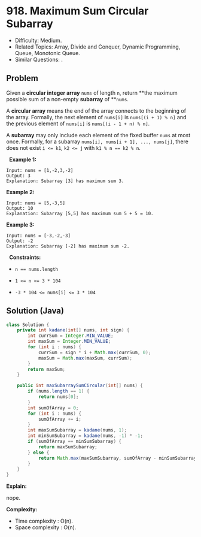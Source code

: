# 918. Maximum Sum Circular Subarray

- Difficulty: Medium.
- Related Topics: Array, Divide and Conquer, Dynamic Programming, Queue, Monotonic Queue.
- Similar Questions: .

## Problem

Given a **circular integer array** ```nums``` of length ```n```, return **the maximum possible sum of a non-empty **subarray** of **```nums```.

A **circular array** means the end of the array connects to the beginning of the array. Formally, the next element of ```nums[i]``` is ```nums[(i + 1) % n]``` and the previous element of ```nums[i]``` is ```nums[(i - 1 + n) % n]```.

A **subarray** may only include each element of the fixed buffer ```nums``` at most once. Formally, for a subarray ```nums[i], nums[i + 1], ..., nums[j]```, there does not exist ```i <= k1```, ```k2 <= j``` with ```k1 % n == k2 % n```.

 
**Example 1:**

```
Input: nums = [1,-2,3,-2]
Output: 3
Explanation: Subarray [3] has maximum sum 3.
```

**Example 2:**

```
Input: nums = [5,-3,5]
Output: 10
Explanation: Subarray [5,5] has maximum sum 5 + 5 = 10.
```

**Example 3:**

```
Input: nums = [-3,-2,-3]
Output: -2
Explanation: Subarray [-2] has maximum sum -2.
```

 
**Constraints:**


	
- ```n == nums.length```
	
- ```1 <= n <= 3 * 104```
	
- ```-3 * 104 <= nums[i] <= 3 * 104```



## Solution (Java)

```java
class Solution {
    private int kadane(int[] nums, int sign) {
        int currSum = Integer.MIN_VALUE;
        int maxSum = Integer.MIN_VALUE;
        for (int i : nums) {
            currSum = sign * i + Math.max(currSum, 0);
            maxSum = Math.max(maxSum, currSum);
        }
        return maxSum;
    }

    public int maxSubarraySumCircular(int[] nums) {
        if (nums.length == 1) {
            return nums[0];
        }
        int sumOfArray = 0;
        for (int i : nums) {
            sumOfArray += i;
        }
        int maxSumSubarray = kadane(nums, 1);
        int minSumSubarray = kadane(nums, -1) * -1;
        if (sumOfArray == minSumSubarray) {
            return maxSumSubarray;
        } else {
            return Math.max(maxSumSubarray, sumOfArray - minSumSubarray);
        }
    }
}
```

**Explain:**

nope.

**Complexity:**

* Time complexity : O(n).
* Space complexity : O(n).
